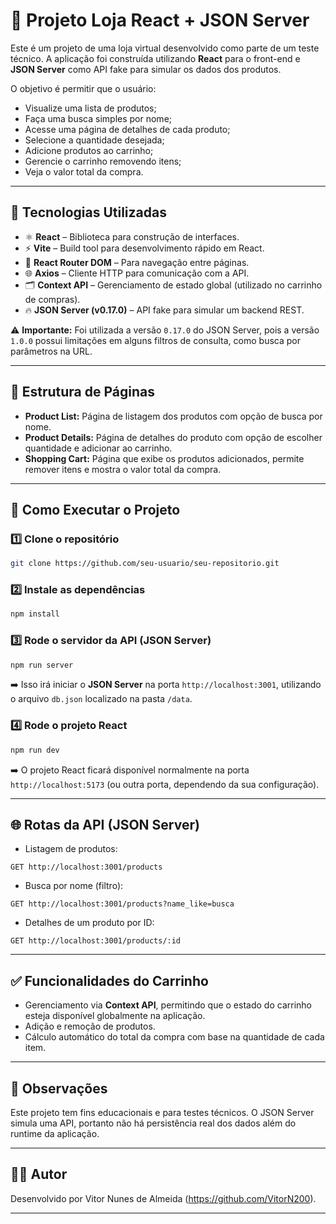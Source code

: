 
# 🛒 Projeto Loja React + JSON Server

Este é um projeto de uma loja virtual desenvolvido como parte de um teste técnico. A aplicação foi construída utilizando **React** para o front-end e **JSON Server** como API fake para simular os dados dos produtos.

O objetivo é permitir que o usuário:

- Visualize uma lista de produtos;
- Faça uma busca simples por nome;
- Acesse uma página de detalhes de cada produto;
- Selecione a quantidade desejada;
- Adicione produtos ao carrinho;
- Gerencie o carrinho removendo itens;
- Veja o valor total da compra.

---

## 🚀 Tecnologias Utilizadas

- ⚛️ **React** – Biblioteca para construção de interfaces.
- ⚡ **Vite** – Build tool para desenvolvimento rápido em React.
- 🔗 **React Router DOM** – Para navegação entre páginas.
- 🌐 **Axios** – Cliente HTTP para comunicação com a API.
- 🗂️ **Context API** – Gerenciamento de estado global (utilizado no carrinho de compras).
- 🔥 **JSON Server (v0.17.0)** – API fake para simular um backend REST.

⚠️ **Importante:** Foi utilizada a versão `0.17.0` do JSON Server, pois a versão `1.0.0` possui limitações em alguns filtros de consulta, como busca por parâmetros na URL.

---

## 📁 Estrutura de Páginas

- **Product List:** Página de listagem dos produtos com opção de busca por nome.
- **Product Details:** Página de detalhes do produto com opção de escolher quantidade e adicionar ao carrinho.
- **Shopping Cart:** Página que exibe os produtos adicionados, permite remover itens e mostra o valor total da compra.

---

## 🔧 Como Executar o Projeto

### 1️⃣ Clone o repositório

```bash
git clone https://github.com/seu-usuario/seu-repositorio.git
```

### 2️⃣ Instale as dependências

```bash
npm install
```

### 3️⃣ Rode o servidor da API (JSON Server)

```bash
npm run server
```

➡️ Isso irá iniciar o **JSON Server** na porta `http://localhost:3001`, utilizando o arquivo `db.json` localizado na pasta `/data`.

### 4️⃣ Rode o projeto React

```bash
npm run dev
```

➡️ O projeto React ficará disponível normalmente na porta `http://localhost:5173` (ou outra porta, dependendo da sua configuração).

---

## 🌐 Rotas da API (JSON Server)

- Listagem de produtos:
```
GET http://localhost:3001/products
```

- Busca por nome (filtro):
```
GET http://localhost:3001/products?name_like=busca
```

- Detalhes de um produto por ID:
```
GET http://localhost:3001/products/:id
```

---

## ✅ Funcionalidades do Carrinho

- Gerenciamento via **Context API**, permitindo que o estado do carrinho esteja disponível globalmente na aplicação.
- Adição e remoção de produtos.
- Cálculo automático do total da compra com base na quantidade de cada item.

---

## 📝 Observações

Este projeto tem fins educacionais e para testes técnicos. O JSON Server simula uma API, portanto não há persistência real dos dados além do runtime da aplicação.

---

## 👨‍💻 Autor

Desenvolvido por Vitor Nunes de Almeida (https://github.com/VitorN200).

---
